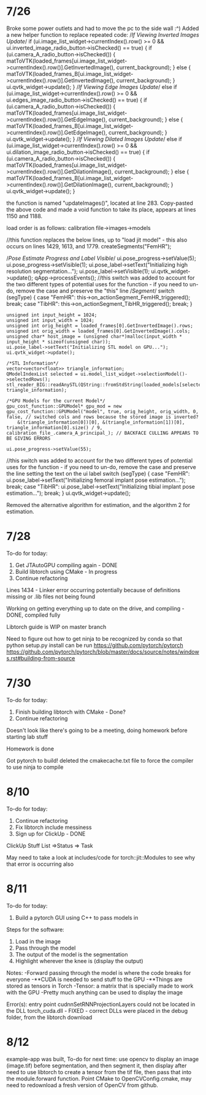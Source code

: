 # 7/26 
Broke some power outlets and had to move the pc to the side wall :^)
Added a new helper function to replace repeated code:
/*If Viewing Inverted Images Update*/
	if (ui.image_list_widget->currentIndex().row() >= 0 && ui.inverted_image_radio_button->isChecked() == true) {
		if (ui.camera_A_radio_button->isChecked()) {
			matToVTK(loaded_frames[ui.image_list_widget->currentIndex().row()].GetInvertedImage(), current_background);
		}
		else {
			matToVTK(loaded_frames_B[ui.image_list_widget->currentIndex().row()].GetInvertedImage(), current_background);
		}
		ui.qvtk_widget->update();
	}
	/*If Viewing Edge Images Update*/
	else if (ui.image_list_widget->currentIndex().row() >= 0 && ui.edges_image_radio_button->isChecked() == true) {
		if (ui.camera_A_radio_button->isChecked()) {
			matToVTK(loaded_frames[ui.image_list_widget->currentIndex().row()].GetEdgeImage(), current_background);
		}
		else {
			matToVTK(loaded_frames_B[ui.image_list_widget->currentIndex().row()].GetEdgeImage(), current_background);
		}
		ui.qvtk_widget->update();
	}
	/*If Viewing Dilated Images Update*/
	else if (ui.image_list_widget->currentIndex().row() >= 0 && ui.dilation_image_radio_button->isChecked() == true) {
		if (ui.camera_A_radio_button->isChecked()) {
			matToVTK(loaded_frames[ui.image_list_widget->currentIndex().row()].GetDilationImage(), current_background);
		}
		else {
			matToVTK(loaded_frames_B[ui.image_list_widget->currentIndex().row()].GetDilationImage(), current_background);
		}
		ui.qvtk_widget->update();
	}

the function is named "updateImages()", located at line 283. Copy-pasted the above code and made a void function to take its place, appears at lines 1150 and 1188.

load order is as follows: calibration file->images->models

//this function replaces the below lines, up to "load jit model" - this also occurs on lines 1429, 1613, and 1779.
	createSegments("FemHR");

/*Pose Estimate Progress and Label Visible*/
	ui.pose_progress->setValue(5);
	ui.pose_progress->setVisible(1);
	ui.pose_label->setText("Initializing high resolution segmentation...");
	ui.pose_label->setVisible(1);
	ui.qvtk_widget->update();
	qApp->processEvents();
//this switch was added to account for the two different types of potential uses for the function - if you need to un-do, remove the case and preserve the "this" line
	/*Segment*/
	switch (segType) {
	case "FemHR":
		this->on_actionSegment_FemHR_triggered();
		break;
	case "TibHR":
		this->on_actionSegment_TibHR_triggered();
		break;
	}

	unsigned int input_height = 1024;
	unsigned int input_width = 1024;
	unsigned int orig_height = loaded_frames[0].GetInvertedImage().rows;
	unsigned int orig_width = loaded_frames[0].GetInvertedImage().cols;
	unsigned char* host_image = (unsigned char*)malloc(input_width * input_height * sizeof(unsigned char));
	ui.pose_label->setText("Initializing STL model on GPU...");
	ui.qvtk_widget->update();

	/*STL Information*/
	vector<vector<float>> triangle_information;
	QModelIndexList selected = ui.model_list_widget->selectionModel()->selectedRows();
	stl_reader_BIG::readAnySTL(QString::fromStdString(loaded_models[selected[0].row()].file_location_), triangle_information);

	/*GPU Models for the current Model*/
	gpu_cost_function::GPUModel* gpu_mod = new gpu_cost_function::GPUModel("model", true, orig_height, orig_width, 0, false, // switched cols and rows because the stored image is inverted?
		&(triangle_information[0])[0], &(triangle_information[1])[0], triangle_information[0].size() / 9, calibration_file_.camera_A_principal_); // BACKFACE CULLING APPEARS TO BE GIVING ERRORS

	ui.pose_progress->setValue(55);
//this switch was added to account for the two different types of potential uses for the function - if you need to un-do, remove the case and preserve the line setting the text on the ui label
	switch (segType) {
	case "FemHR":
		ui.pose_label->setText("Initializing femoral implant pose estimation...");
		break;
	case "TibHR":
		ui.pose_label->setText("Initializing tibial implant pose estimation...");
		break;
	}
	ui.qvtk_widget->update();

Removed the alternative algorithm for estimation, and the algorithm 2 for estimation.

# 7/28

To-do for today:
1. Get JTAutoGPU compiling again - DONE
2. Build libtorch using CMake - In progress
3. Continue refactoring

Lines 1434 - Linker error occurring potentially because of definitions missing or .lib files not being found

Working on getting everything up to date on the drive, and compiling - DONE, compiled fully

Libtorch guide is WIP on master branch

Need to figure out how to get ninja to be recognized by conda so that python setup.py install can be run
https://github.com/pytorch/pytorch
https://github.com/pytorch/pytorch/blob/master/docs/source/notes/windows.rst#building-from-source


# 7/30

To-do for today:
1. Finish building libtorch with CMake - Done?
2. Continue refactoring

Doesn't look like there's going to be a meeting, doing homework before starting lab stuff

Homework is done

Got pytorch to build! deleted the cmakecache.txt file to force the compiler to use ninja to compile


# 8/10

To-do for today:
1. Continue refactoring
2. Fix libtorch include messiness
3. Sign up for ClickUp - DONE

ClickUp Stuff
List =>Status => Task

May need to take a look at includes/code for torch::jit::Modules to see why that error is occurring
also 

# 8/11

To-do for today:
1. Build a pytorch GUI using C++ to pass models in

Steps for the software:
1. Load in the image
2. Pass through the model
3. The output of the model is the segmentation
4. Highlight wherever the knee is (display the output)

Notes:
-Forward passing through the model is where the code breaks for everyone
-**CUDA is needed to send stuff to the GPU
-**Things are stored as tensors in Torch
-Tensor: a matrix that is specially made to work with the GPU
-Pretty much anything can be used to display the image


Error(s):
entry point cudnnSetRNNProjectionLayers could not be located in the DLL torch_cuda.dll - FIXED - correct DLLs were placed in the debug folder, from the libtorch download

# 8/12

example-app was built, To-do for next time:
use opencv to display an image (image.tif) before segmentation, and then segment it, then display after
need to use libtorch to create a tensor from the tif file, then pass that into the module.forward function.
Point CMake to OpenCVConfig.cmake, may need to redownload a fresh version of OpenCV from github.

